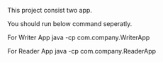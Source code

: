 
This project consist two app.

You should run below command seperatly.

For Writer App
java -cp com.company.WriterApp

For Reader App
java -cp com.company.ReaderApp

